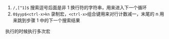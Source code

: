 1. `/,[^1]$` 搜索逗号后面是非 1 换行符的字符串，用来进入下一个循环
1. `0$yyp$<ctrl-x>kn` 录制宏，`<ctrl-x>`组合键用来对行计数减一，末尾的 n 用来跳到步骤 1 中的下一个搜索结果

执行的时候执行多次宏
